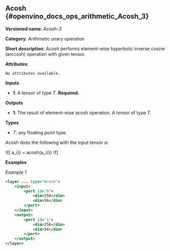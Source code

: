 ## Acosh <a name="Acosh"></a> {#openvino_docs_ops_arithmetic_Acosh_3}

**Versioned name**: *Acosh-3*

**Category**: Arithmetic unary operation

**Short description**: *Acosh* performs element-wise hyperbolic inverse cosine (arccosh) operation with given tensor.

**Attributes**:

    No attributes available.

**Inputs**

* **1**: A tensor of type *T*. **Required.**

**Outputs**

* **1**: The result of element-wise acosh operation. A tensor of type *T*.

**Types**

* *T*: any floating point type.

*Acosh* does the following with the input tensor *a*:

\f[
a_{i} = acosh(a_{i})
\f]

**Examples**

*Example 1*

```xml
<layer ... type="Acosh">
    <input>
        <port id="0">
            <dim>256</dim>
            <dim>56</dim>
        </port>
    </input>
    <output>
        <port id="1">
            <dim>256</dim>
            <dim>56</dim>
        </port>
    </output>
</layer>
```
